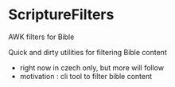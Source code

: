 # ScriptureFilters
AWK filters for Bible

Quick and dirty utilities for filtering Bible content
- right now in czech only, but more will follow
- motivation : cli tool to filter bible content
